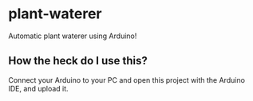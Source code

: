 # plant-waterer
Automatic plant waterer using Arduino!

## How the heck do I use this?
Connect your Arduino to your PC and open this project with the Arduino IDE, and upload it.
